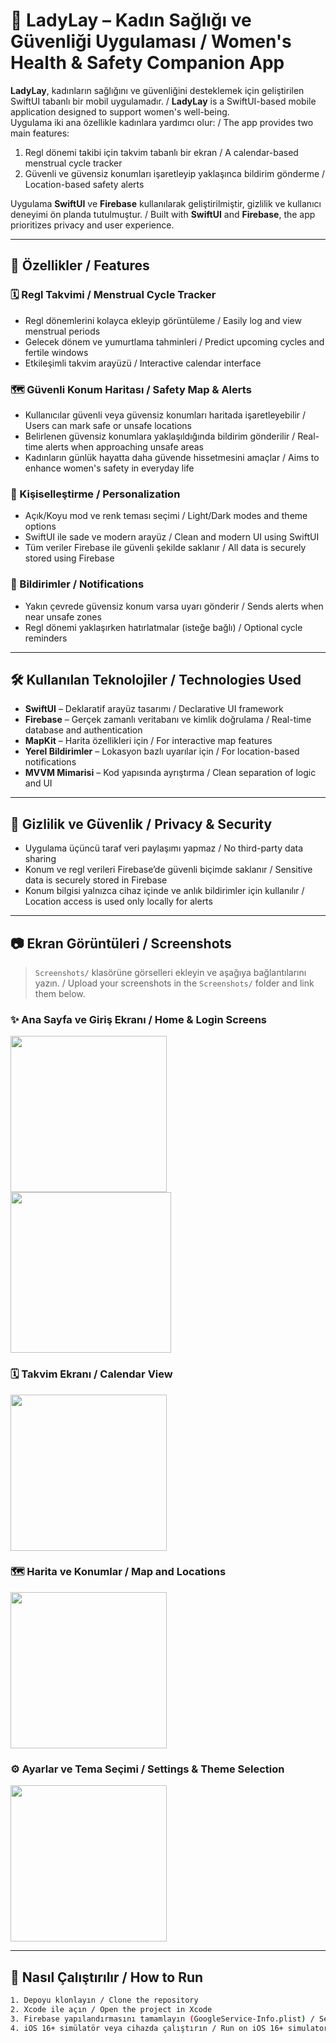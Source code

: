 # 🌸 LadyLay – Kadın Sağlığı ve Güvenliği Uygulaması / Women's Health & Safety Companion App

**LadyLay**, kadınların sağlığını ve güvenliğini desteklemek için geliştirilen SwiftUI tabanlı bir mobil uygulamadır. / **LadyLay** is a SwiftUI-based mobile application designed to support women's well-being.  
Uygulama iki ana özellikle kadınlara yardımcı olur: / The app provides two main features:  
1. Regl dönemi takibi için takvim tabanlı bir ekran / A calendar-based menstrual cycle tracker  
2. Güvenli ve güvensiz konumları işaretleyip yaklaşınca bildirim gönderme / Location-based safety alerts

Uygulama **SwiftUI** ve **Firebase** kullanılarak geliştirilmiştir, gizlilik ve kullanıcı deneyimi ön planda tutulmuştur. / Built with **SwiftUI** and **Firebase**, the app prioritizes privacy and user experience.

---

## 🌟 Özellikler / Features

### 🗓️ Regl Takvimi / Menstrual Cycle Tracker
- Regl dönemlerini kolayca ekleyip görüntüleme / Easily log and view menstrual periods  
- Gelecek dönem ve yumurtlama tahminleri / Predict upcoming cycles and fertile windows  
- Etkileşimli takvim arayüzü / Interactive calendar interface

### 🗺️ Güvenli Konum Haritası / Safety Map & Alerts
- Kullanıcılar güvenli veya güvensiz konumları haritada işaretleyebilir / Users can mark safe or unsafe locations  
- Belirlenen güvensiz konumlara yaklaşıldığında bildirim gönderilir / Real-time alerts when approaching unsafe areas  
- Kadınların günlük hayatta daha güvende hissetmesini amaçlar / Aims to enhance women's safety in everyday life

### 🎨 Kişiselleştirme / Personalization
- Açık/Koyu mod ve renk teması seçimi / Light/Dark modes and theme options  
- SwiftUI ile sade ve modern arayüz / Clean and modern UI using SwiftUI  
- Tüm veriler Firebase ile güvenli şekilde saklanır / All data is securely stored using Firebase

### 🔔 Bildirimler / Notifications
- Yakın çevrede güvensiz konum varsa uyarı gönderir / Sends alerts when near unsafe zones  
- Regl dönemi yaklaşırken hatırlatmalar (isteğe bağlı) / Optional cycle reminders

---

## 🛠️ Kullanılan Teknolojiler / Technologies Used

- **SwiftUI** – Deklaratif arayüz tasarımı / Declarative UI framework  
- **Firebase** – Gerçek zamanlı veritabanı ve kimlik doğrulama / Real-time database and authentication  
- **MapKit** – Harita özellikleri için / For interactive map features  
- **Yerel Bildirimler** – Lokasyon bazlı uyarılar için / For location-based notifications  
- **MVVM Mimarisi** – Kod yapısında ayrıştırma / Clean separation of logic and UI

---

## 🔐 Gizlilik ve Güvenlik / Privacy & Security

- Uygulama üçüncü taraf veri paylaşımı yapmaz / No third-party data sharing  
- Konum ve regl verileri Firebase’de güvenli biçimde saklanır / Sensitive data is securely stored in Firebase  
- Konum bilgisi yalnızca cihaz içinde ve anlık bildirimler için kullanılır / Location access is used only locally for alerts

---

## 📷 Ekran Görüntüleri / Screenshots

> `Screenshots/` klasörüne görselleri ekleyin ve aşağıya bağlantılarını yazın. / Upload your screenshots in the `Screenshots/` folder and link them below.

### ✨ Ana Sayfa ve Giriş Ekranı / Home & Login Screens

<p >
  <img src="Screenshots/1.jpeg" width="250"/>
  <img src="Screenshots/2.jpeg" width="257"/>
</p>


### 🗓️ Takvim Ekranı / Calendar View  
<img src="Screenshots/3.jpeg" width="250"/>

### 🗺️ Harita ve Konumlar / Map and Locations  
<img src="Screenshots/4.jpeg" width="250"/>

### ⚙️ Ayarlar ve Tema Seçimi / Settings & Theme Selection  
<img src="Screenshots/5.jpeg" width="250"/>

---

## 🔧 Nasıl Çalıştırılır / How to Run

```bash
1. Depoyu klonlayın / Clone the repository
2. Xcode ile açın / Open the project in Xcode
3. Firebase yapılandırmasını tamamlayın (GoogleService-Info.plist) / Set up Firebase with GoogleService-Info.plist
4. iOS 16+ simülatör veya cihazda çalıştırın / Run on iOS 16+ simulator or real device
